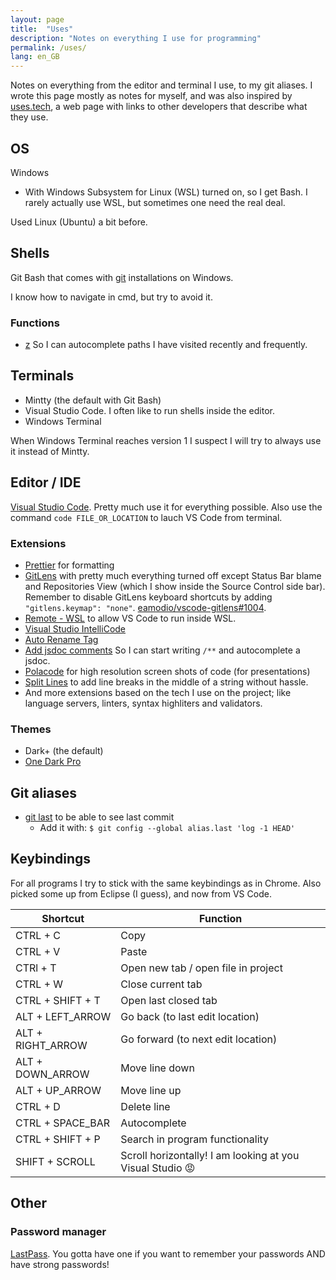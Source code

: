 ```yaml
---
layout: page
title:  "Uses"
description: "Notes on everything I use for programming"
permalink: /uses/
lang: en_GB
---
```


Notes on everything from the editor and terminal I use, to my git aliases. I wrote this page mostly as notes for myself, and was also inspired by [uses.tech](https://uses.tech/), a web page with links to other developers that describe what they use.

## OS

Windows

- With Windows Subsystem for Linux (WSL) turned on, so I get Bash. I rarely actually use WSL, but sometimes one need the real deal.

Used Linux (Ubuntu) a bit before.

## Shells

Git Bash that comes with [git](https://git-scm.com/) installations on Windows.

I know how to navigate in cmd, but try to avoid it.

### Functions

- [z](https://github.com/rupa/z) So I can autocomplete paths I have visited recently and frequently.

## Terminals
  
- Mintty (the default with Git Bash)
- Visual Studio Code. I often like to run shells inside the editor.
- Windows Terminal

When Windows Terminal reaches version 1 I suspect I will try to always use it instead of Mintty.

## Editor / IDE

[Visual Studio Code](https://code.visualstudio.com/). Pretty much use it for everything possible. Also use the command `code FILE_OR_LOCATION` to lauch VS Code from terminal.

### Extensions

- [Prettier](https://prettier.io/) for formatting
- [GitLens](https://gitlens.amod.io/) with pretty much everything turned off except Status Bar blame and Repositories View (which I show inside the Source Control side bar). Remember to disable GitLens keyboard shortcuts by adding `"gitlens.keymap": "none"`. [eamodio/vscode-gitlens#1004](https://github.com/eamodio/vscode-gitlens/issues/1004).
- [Remote - WSL](https://marketplace.visualstudio.com/items?itemName=ms-vscode-remote.remote-wsl) to allow VS Code to run inside WSL.
- [Visual Studio IntelliCode](https://marketplace.visualstudio.com/items?itemName=VisualStudioExptTeam.vscodeintellicode)
- [Auto Rename Tag](https://github.com/formulahendry/vscode-auto-rename-tag)
- [Add jsdoc comments](https://marketplace.visualstudio.com/items?itemName=stevencl.addDocComments) So I can start writing `/**` and autocomplete a jsdoc.
- [Polacode](https://marketplace.visualstudio.com/items?itemName=pnp.polacode) for high resolution screen shots of code (for presentations)
- [Split Lines](https://marketplace.visualstudio.com/items?itemName=brainfit.split-lines) to add line breaks in the middle of a string without hassle.
- And more extensions based on the tech I use on the project; like language servers, linters, syntax highliters and validators.

### Themes

- Dark+ (the default)
- [One Dark Pro](https://marketplace.visualstudio.com/items?itemName=zhuangtongfa.Material-theme)

## Git aliases

- [git last](https://git-scm.com/book/en/v2/Git-Basics-Git-Aliases) to be able to see last commit
  - Add it with: `$ git config --global alias.last 'log -1 HEAD'`

## Keybindings

For all programs I try to stick with the same keybindings as in Chrome. Also picked some up from Eclipse (I guess), and now from VS Code.

| Shortcut | Function |
| --- | --- |
| CTRL + C | Copy |
| CTRL + V | Paste |
| CTRl + T | Open new tab / open file in project |
| CTRL + W | Close current tab |
| CTRL + SHIFT + T | Open last closed tab |
| ALT + LEFT_ARROW | Go back (to last edit location) |
| ALT + RIGHT_ARROW | Go forward (to next edit location) |
| ALT + DOWN_ARROW | Move line down |
| ALT + UP_ARROW | Move line up |
| CTRL + D | Delete line |
| CTRL + SPACE_BAR | Autocomplete |
| CTRL + SHIFT + P | Search in program functionality |
| SHIFT + SCROLL | Scroll horizontally! I am looking at you Visual Studio 😡 |

## Other

### Password manager

[LastPass](https://www.lastpass.com/). You gotta have one if you want to remember your passwords AND have strong passwords!
